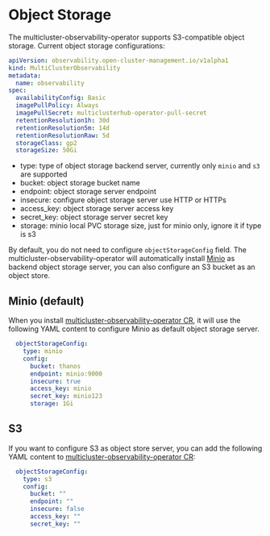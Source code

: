 # Object Storage

The multicluster-observability-operator supports S3-compatible object storage. Current object storage configurations:

```yaml
apiVersion: observability.open-cluster-management.io/v1alpha1
kind: MultiClusterObservability
metadata:
  name: observability
spec:
  availabilityConfig: Basic
  imagePullPolicy: Always
  imagePullSecret: multiclusterhub-operator-pull-secret
  retentionResolution1h: 30d
  retentionResolution5m: 14d
  retentionResolutionRaw: 5d
  storageClass: gp2
  storageSize: 50Gi
```

- type: type of object storage backend server, currently only `minio` and `s3` are supported
- bucket: object storage bucket name
- endpoint: object storage server endpoint
- insecure: configure object storage server use HTTP or HTTPs
- access_key: object storage server access key
- secret_key: object storage server secret key
- storage:  minio local PVC storage size, just for minio only, ignore it if type is s3


By default, you do not need to configure `objectStorageConfig` field. The multicluster-observability-operator will automatically install [Minio](https://min.io/) as backend object storage server, you can also configure an S3 bucket as an object store.

## Minio (default)

When you install [multicluster-observability-operator CR](/deploy/crds/observability.open-cluster-management.io_v1beta1_multiclusterobservability_cr.yaml), it will use the following YAML content to configure Minio as default object storage server.

```yaml
  objectStorageConfig:
    type: minio
    config:
      bucket: thanos
      endpoint: minio:9000
      insecure: true
      access_key: minio
      secret_key: minio123
      storage: 1Gi
```

## S3

If you want to configure S3 as object store server, you can add the following YAML content to [multicluster-observability-operator CR](/deploy/crds/observability.open-cluster-management.io_v1beta1_multiclusterobservability_cr.yaml):

```yaml
  objectStorageConfig:
    type: s3
    config:
      bucket: ""
      endpoint: ""
      insecure: false
      access_key: ""
      secret_key: ""
```
